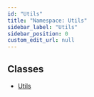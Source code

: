 ```yaml
---
id: "Utils"
title: "Namespace: Utils"
sidebar_label: "Utils"
sidebar_position: 0
custom_edit_url: null
---
```


## Classes

- [Utils](../classes/Utils.Utils.md)
